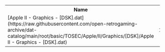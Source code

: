 <table>
<tr><th>Name</th><th>Size</th></tr>
<tr><td>[Apple II - Graphics - [DSK].dat](https://raw.githubusercontent.com/open-retrogaming-archive/dat-catalog/main/root/basic/TOSEC/Apple/II/Graphics/[DSK]/Apple II - Graphics - [DSK].dat)</td><td>16494</td></tr>
</table>
